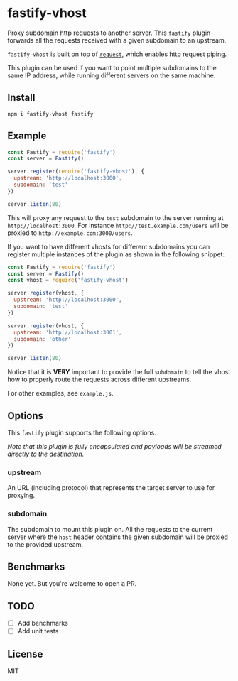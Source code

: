 # fastify-vhost

Proxy subdomain http requests to another server.
This [`fastify`](https://www.fastify.io) plugin forwards all the requests
received with a given subdomain to an upstream.

`fastify-vhost` is built on top of
[`request`](https://www.npmjs.com/package/request), which enables
http request piping.

This plugin can be used if you want to point multiple subdomains to the same IP address, while running different servers on the same machine.

## Install

```
npm i fastify-vhost fastify
```

## Example

```js
const Fastify = require('fastify')
const server = Fastify()

server.register(require('fastify-vhost'), {
  upstream: 'http://localhost:3000',
  subdomain: 'test'
})

server.listen(80)
```

This will proxy any request to the `test` subdomain to the server running at `http://localhost:3000`. For instance `http://test.example.com/users` will be proxied to `http://example.com:3000/users`.

If you want to have different vhosts for different subdomains you can register multiple instances of the plugin as shown in the following snippet:

```js
const Fastify = require('fastify')
const server = Fastify()
const vhost = require('fastify-vhost')

server.register(vhost, {
  upstream: 'http://localhost:3000',
  subdomain: 'test'
})

server.register(vhost, {
  upstream: 'http://localhost:3001',
  subdomain: 'other'
})

server.listen(80)
```

Notice that it is **VERY** important to provide the full `subdomain` to tell the vhost how to properly route the requests across different upstreams.

For other examples, see `example.js`.

## Options

This `fastify` plugin supports the following options.

*Note that this plugin is fully encapsulated and payloads will be streamed directly to the destination.*

### upstream

An URL (including protocol) that represents the target server to use for proxying.

### subdomain

The subdomain to mount this plugin on. All the requests to the current server where the `host` header contains the given subdomain will be proxied to the provided upstream.

## Benchmarks

None yet. But you're welcome to open a PR.

## TODO

* [ ] Add benchmarks
* [ ] Add unit tests

## License

MIT
